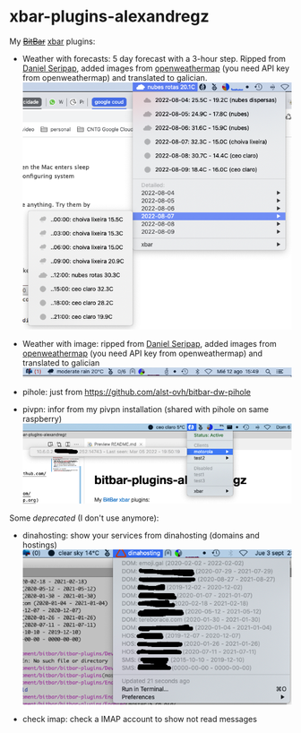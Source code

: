 # xbar-plugins-alexandregz

My ~~[BitBar](https://github.com/matryer/bitbar)~~ [xbar](https://github.com/matryer/xbar) plugins:


 - Weather with forecasts: 5 day forecast with a 3-hour step. Ripped from [Daniel Seripap](https://github.com/seripap/), added images from [openweathermap](https://openweathermap.org) (you need API key from openweathermap) and translated to galician.
 ![Weather with forecasts](weather-with-forecasts-image.png)


 - Weather with image: ripped from [Daniel Seripap](https://github.com/seripap/), added images from [openweathermap](https://openweathermap.org) (you need API key from openweathermap) and translated to galician
 ![weather with images](weather-bitbar-with-img.png)

 - pihole: just from https://github.com/alst-ovh/bitbar-dw-pihole

 - pivpn: infor from my pivpn installation (shared with pihole on same raspberry)
 ![pivpn](pivpn/pivpn.png)


Some *deprecated* (I don't use anymore):

 - dinahosting: show your services from dinahosting (domains and hostings)
 ![dinahosting plugin example](dinahosting_bitbar.png)

 - check imap: check a IMAP account to show not read messages
